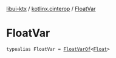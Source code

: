 [libui-ktx](../index.md) / [kotlinx.cinterop](index.md) / [FloatVar](./-float-var.md)

# FloatVar

`typealias FloatVar = `[`FloatVarOf`](-float-var-of/index.md)`<`[`Float`](https://kotlinlang.org/api/latest/jvm/stdlib/kotlin/-float/index.html)`>`